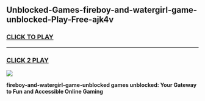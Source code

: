 
## Unblocked-Games-fireboy-and-watergirl-game-unblocked-Play-Free-ajk4v
<h3>
<a href="https://premium76.site?title=fireboy-and-watergirl-game-unblocked&ref=10A">CLICK TO PLAY</a></h3>
<hr>

<h3>
<a href="https://premium76.site?title=fireboy-and-watergirl-game-unblocked&ref=10A">CLICK 2 PLAY</a>
  
</h3>

<a href="https://premium76.site?title=fireboy-and-watergirl-game-unblocked&ref=10A"><img src="https://clearcache.store/games.png"></a>


**fireboy-and-watergirl-game-unblocked games unblocked: Your Gateway to Fun and Accessible Online Gaming**
